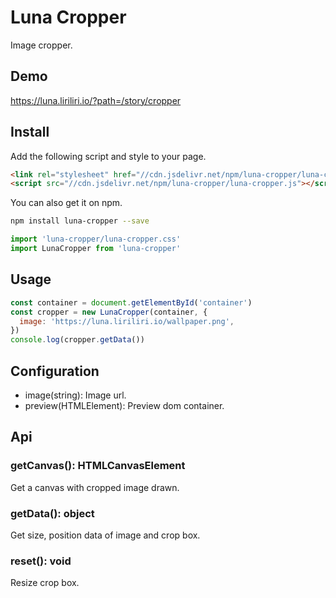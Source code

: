 # Luna Cropper

Image cropper.

## Demo

https://luna.liriliri.io/?path=/story/cropper

## Install

Add the following script and style to your page.

```html
<link rel="stylesheet" href="//cdn.jsdelivr.net/npm/luna-cropper/luna-cropper.css" />
<script src="//cdn.jsdelivr.net/npm/luna-cropper/luna-cropper.js"></script>
```

You can also get it on npm.

```bash
npm install luna-cropper --save
```

```javascript
import 'luna-cropper/luna-cropper.css'
import LunaCropper from 'luna-cropper'
```

## Usage

```javascript
const container = document.getElementById('container')
const cropper = new LunaCropper(container, {
  image: 'https://luna.liriliri.io/wallpaper.png',
})
console.log(cropper.getData())
```

## Configuration

* image(string): Image url.
* preview(HTMLElement): Preview dom container.

## Api

### getCanvas(): HTMLCanvasElement

Get a canvas with cropped image drawn.

### getData(): object

Get size, position data of image and crop box.

### reset(): void

Resize crop box.
